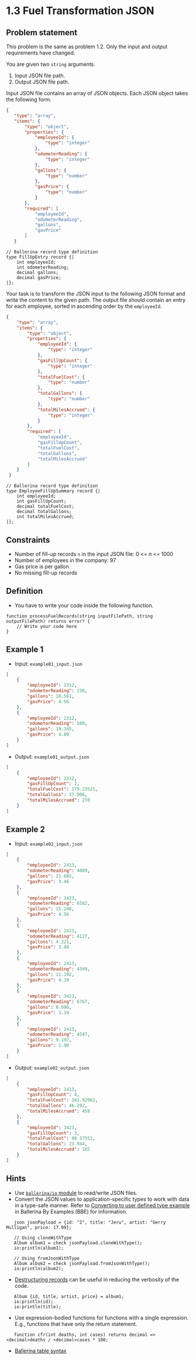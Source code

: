 # 1.3 Fuel Transformation JSON

## Problem statement

This problem is the same as problem 1.2. Only the input and output requirements have changed.

You are given two `string` arguments.

1. Input JSON file path.
1. Output JSON file path.

Input JSON file contains an array of JSON objects. Each JSON object takes the following form.


```json
{
   "type": "array",
   "items": {
       "type": "object",
       "properties": {
           "employeeId": {
               "type": "integer"
           },
           "odometerReading": {
               "type": "integer"
           },
           "gallons": {
               "type": "number"
           },
           "gasPrice": {
               "type": "number"
           }
       },
       "required": [
           "employeeId",
           "odometerReading",
           "gallons",
           "gasPrice"
       ]
   }
```

```ballerina
// Ballerina record type definition
type FillUpEntry record {|
    int employeeId;
    int odometerReading;
    decimal gallons;
    decimal gasPrice;
|};
```

Your task is to transform the JSON input to the following JSON format and write the content to the given path. The output file should contain an entry for each employee, sorted in ascending order by the `employeeId`.

```json
{
    "type": "array",
    "items": {
        "type": "object",
        "properties": {
            "employeeId": {
                "type": "integer"
            },
            "gasFillUpCount": {
                "type": "integer"
            },
            "totalFuelCost": {
                "type": "number"
            },
            "totalGallons": {
                "type": "number"
            },
            "totalMilesAccrued": {
                "type": "integer"
            }
        },
        "required": [
            "employeeId",
            "gasFillUpCount",
            "totalFuelCost",
            "totalGallons",
            "totalMilesAccrued"
        ]
    }
 }
```
```ballerina
// Ballerina record type definition
type EmployeeFillUpSummary record {|
    int employeeId;
    int gasFillUpCount;
    decimal totalFuelCost;
    decimal totalGallons;
    int totalMilesAccrued;
|};
```

## Constraints

- Number of fill-up records `n` in the input JSON file:  0 <= n <= 1000
- Number of employees in the company: 97
- Gas price is per gallon
- No missing fill-up records

## Definition

- You have to write your code inside the following function.
```ballerina
function processFuelRecords(string inputFilePath, string outputFilePath) returns error? {
    // Write your code here
}
```

## Example 1

- Input: `example01_input.json`

```json
[
    {
        "employeeId": 2312,
        "odometerReading": 230,
        "gallons": 18.561,
        "gasPrice": 4.56
    },
    {
        "employeeId": 2312,
        "odometerReading": 500,
        "gallons": 19.345,
        "gasPrice": 4.89
    }
]
```

- Output: `example01_output.json`

```json
[
    {
        "employeeId": 2312,
        "gasFillUpCount": 2,
        "totalFuelCost": 179.23521,
        "totalGallons": 37.906,
        "totalMilesAccrued": 270
    }
]
```

## Example 2

- Input: `example02_input.json`

```json
[
    {
        "employeeId": 2413,
        "odometerReading": 4089,
        "gallons": 21.682,
        "gasPrice": 3.46
    },
    {
        "employeeId": 3423,
        "odometerReading": 6582,
        "gallons": 15.248,
        "gasPrice": 4.56
    },
    {
        "employeeId": 2413,
        "odometerReading": 4127,
        "gallons": 4.221,
        "gasPrice": 3.40
    },
    {
        "employeeId": 2413,
        "odometerReading": 4349,
        "gallons": 11.192,
        "gasPrice": 4.10
    },
    {
        "employeeId": 3423,
        "odometerReading": 6767,
        "gallons": 8.696,
        "gasPrice": 3.34
    },
    {
        "employeeId": 2413,
        "odometerReading": 4547,
        "gallons": 9.197,
        "gasPrice": 2.90
    }
]

```

- Output: `example02_output.json`

```json
[
    {
        "employeeId": 2413,
        "gasFillUpCount": 4,
        "totalFuelCost": 161.92962,
        "totalGallons": 46.292,
        "totalMilesAccrued": 458
    },
    {
        "employeeId": 3423,
        "gasFillUpCount": 2,
        "totalFuelCost": 98.57552,
        "totalGallons": 23.944,
        "totalMilesAccrued": 185
    }
]
```

## Hints

- Use [`ballerina/io` module](https://lib.ballerina.io/ballerina/io/latest) to read/write JSON files.
- Convert the JSON values to application-specific types to work with data in a type-safe manner. Refer to [Converting to user defined type example](https://ballerina.io/learn/by-example/converting-to-user-defined-type) in Ballerina By Examples (BBE) for information.
```ballerina
   json jsonPayload = {id: "2", title: "Jeru", artist: "Gerry Mulligan", price: 17.99};

   // Using cloneWithType  
   Album album1 = check jsonPayload.cloneWithType();
   io:println(album1);
 
   // Using fromJsonWithType
   Album album2 = check jsonPayload.fromJsonWithType();
   io:println(album2);
```
- [Destructuring records](https://ballerina.io/learn/by-example/destructuring-records) can be useful in reducing the verbosity of the code.
```ballerina
   Album {id, title, artist, price} = album1;
   io:println(id);
   io:println(title);
```
- Use expression-bodied functions for functions with a single expression. E.g., functions that have only the return statement.
```ballerina
   function cfr(int deaths, int cases) returns decimal => <decimal>deaths / <decimal>cases * 100;
```
- [Ballerina table syntax](https://ballerina.io/learn/by-example/table-syntax)
